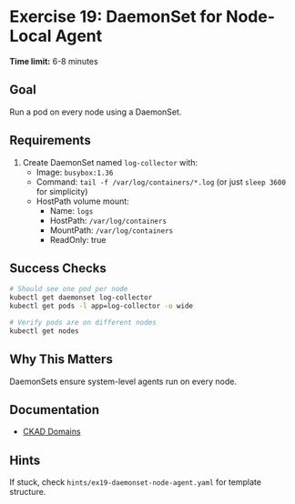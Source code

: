 # Exercise 19: DaemonSet for Node-Local Agent

**Time limit:** 6-8 minutes

## Goal
Run a pod on every node using a DaemonSet.

## Requirements
1. Create DaemonSet named `log-collector` with:
   - Image: `busybox:1.36`
   - Command: `tail -f /var/log/containers/*.log` (or just `sleep 3600` for simplicity)
   - HostPath volume mount:
     - Name: `logs`
     - HostPath: `/var/log/containers`
     - MountPath: `/var/log/containers`
     - ReadOnly: true

## Success Checks
```bash
# Should see one pod per node
kubectl get daemonset log-collector
kubectl get pods -l app=log-collector -o wide

# Verify pods are on different nodes
kubectl get nodes
```

## Why This Matters
DaemonSets ensure system-level agents run on every node.

## Documentation
- [CKAD Domains](https://training.linuxfoundation.org/certification/certified-kubernetes-application-developer-ckad/)

## Hints
If stuck, check `hints/ex19-daemonset-node-agent.yaml` for template structure.
